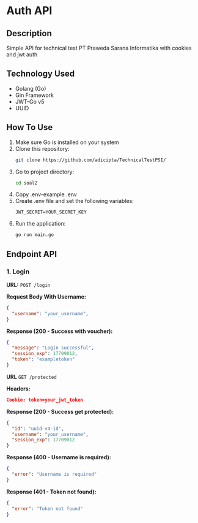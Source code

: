 # Auth API

## Description
Simple API for technical test PT Praweda Sarana Informatika with cookies and jwt auth

## Technology Used
- Golang (Go)
- Gin Framework
- JWT-Go v5
- UUID

## How To Use
1. Make sure Go is installed on your system
2. Clone this repository:
   ```sh
   git clone https://github.com/adicipta/TechnicalTestPSI/
   ```
3. Go to project directory:
   ```sh
   cd soal2
   ```
4. Copy .env-example .env
5. Create .env file and set the following variables:
   ```
   JWT_SECRET=YOUR_SECRET_KEY
   ```
6. Run the application:
   ```sh
   go run main.go
   ```

## Endpoint API
### 1. Login
**URL:** `POST /login`

**Request Body With Username:**
```json
{
  "username": "your_username",
}
```

**Response (200 - Success with voucher):**
```json
{
  "message": "Login successful",
  "session_exp": 17709012,
  "token": "exampletoken"
}
```

**URL** `GET /protected`

**Headers:**
```json
Cookie: token=your_jwt_token
```

**Response (200 - Success get protected):**
```json
{
  "id": "uuid-v4-id",
  "username": "your_username",
  "session_exp": 17709012
}
```

**Response (400 - Username is required):**
```json
{
  "error": "Username is required"
}
```

**Response (401 - Token not found):**
```json
{
  "error": "Token not found"
}
```